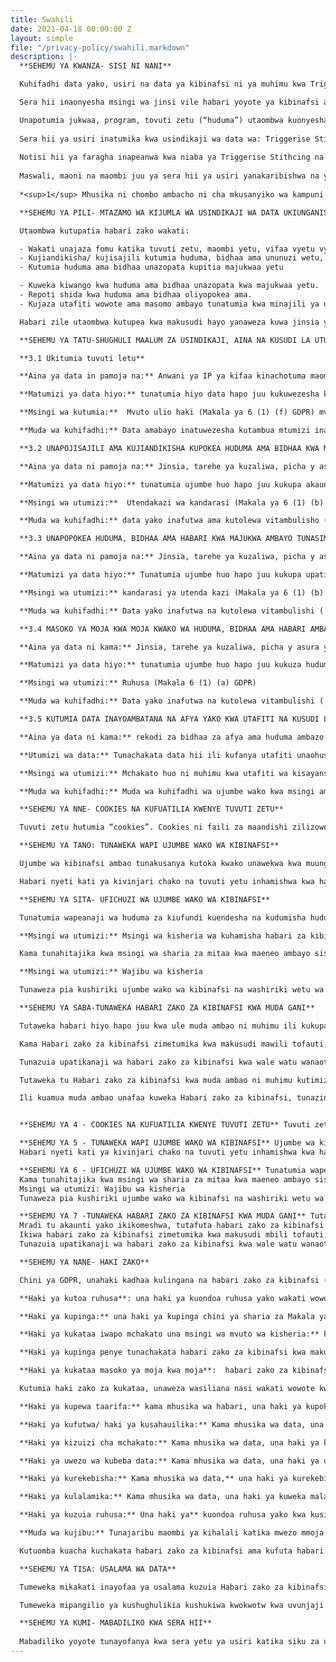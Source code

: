 ```yaml
---
title: Swahili
date: 2021-04-18 00:00:00 Z
layout: simple
file: "/privacy-policy/swahili.markdown"
description: |-
  **SEHEMU YA KWANZA- SISI NI NANI**

  Kuhifadhi data yako, usiri na data ya kibinafsi ni ya muhimu kwa Triggerise stitching na wahusika wake <sup>1</sup> Triggerise Kenya private limited, tawi la Triggerise Stitching Ethiopia, Triggerise India, Triggerise BV, Triggerise ya Afrika Kusini NPO na Triggerise LABS Unipessoal Lda (“sisi”, “yetu” ama “sisi”). Ni ya muhimu Zaidi ya kwamba wateja wetu (“watumizi”) wanajihisi salama wakitumia huduma zetu, bidhaa na habari ambazo tunapeana kupitia kwa majukwaa yetu mbalimbali.

  Sera hii inaonyesha msingi wa jinsi vile habari yoyote ya kibinafsi ambayo tunatoa kwako, ama ambayo unatupea itakavyo sindikwa/chakatwa. Tafadhali soma sera hii ya usiri kwa makini ili uelewe ina ya habari ambazo tunachukua kwako, jinsi tunavyozitumia, chini ya hali gani ambapo tutapeana kwa wahusika wa tatu, na haki zako kulingana na ile data ya kibinafsi unayotupea.

  Unapotumia jukwaa, program, tovuti zetu (“huduma”) utaombwa kuonyesha kukubali kwako kwa, na ikiwezekana, peana ruhusa yako kwa taratibu zilizoelezewa kwa sera hii.
  
  Sera hii ya usiri inatumika kwa usindikaji wa data wa: Triggerise Stichting na washiriki na wahusika wake huku Burkina Faso, Cameroon, Kenya, Ethiopia, India, Portugal, Africa Kusini na Uholanzi.
  
  Notisi hii ya faragha inapeanwa kwa niaba ya Triggerise Stithcing na washiriki wake. Kwa hivyo tukitaja Triggerise, “sisi” ama “yetu” kwa notisi ya faragha hii, tunamaanisha washiriki wanaohusika wa Triggerise wanaowajibika kusindika data yako. Tutakujilisha ni chombo gani kitakuwa kikidhibiti data yako ukununua bidhaa ama huduma na sisi.
  
  Maswali, maoni na maombi juu ya sera hii ya usiri yanakaribishwa na yafaa kuelekezwa kwa privacy@triggerise.org. Afisa wetu anayehusika na ulinzi wa data ni Sylvia Bower.
  
  *<sup>1</sup> Mhusika ni chombo ambacho ni cha mkusanyiko wa kampuni za Triggerise Stichting*

  **SEHEMU YA PILI- MTAZAMO WA KIJUMLA WA USINDIKAJI WA DATA UKIUNGANISHWA NA HUDUMA, BIDHAA NA HABARI.**

  Utaombwa kutupatia habari zako wakati:

  - Wakati unajaza fomu katika tuvuti zetu, maombi yetu, vifaa vyetu vya kidigitali (kama facebook, Messenger, Twitter, Whatsapp, Instagram ama kuwasiliana nasi kupitia ujumbe mfupi, simu, barua pepe ama mengineyo)
  - Kujiandikisha/ kujisajili kutumia huduma, bidhaa ama ununuzi wetu, kujiunga na jarida letu, barua pepe za uendelezaji ama vifaa vingine vya masoko.
  - Kutumia huduma ama bidhaa unazopata kupitia majukwaa yetu

  - Kuweka kiwango kwa huduma ama bidhaa unazopata kwa majukwaa yetu.
  - Repoti shida kwa huduma ama bidhaa oliyopokea ama.
  - Kujaza utafiti wowote ama masomo ambayo tunatumia kwa minajili ya utafiti na kutathmini huduma zetu ama kuboresha ubora wa huduma ambazo tunawapatia.

  Habari zile utaombwa kutupea kwa makusudi hayo yanaweza kuwa jinsia yako, tarehe ya kuzaliwa, namba ya simu, bidhaa ama huduma ulizopokea, mahali ambapo ulipokea bidhaa, huduma ama ujumbe, kukomboa tuzo ama habari nyingine yoyote inayohitajika kuhakikisha kitambulisho chako kama picha ya uso wako.

  **SEHEMU YA TATU-SHUGHULI MAALUM ZA USINDIKAJI, AINA NA KUSUDI LA UTUMIZI WAO.**

  **3.1 Ukitumia tuvuti letu**

  **Aina ya data in pamoja na:** Anwani ya IP ya kifaa kinachotuma maombi, tarehe na wakati wa upatikanaji, jina na ULR ya ile faili inayotuma maombi, tovuti ambayo upatikanaji ulipatikana (“URL inayokuelekeza”) mtandao uliotumiwa na ikiwezekana, na mfumo wa uendeshaji wa kidude chako na kitambulisho cha anayekupa upatikanaji.

  **Matumizi ya data hiyo:** tunatumia hiyo data hapo juu kukuwezesha kupata tovuti yetu, kuhakikisha kwamba tovuti hiyo inaweza gundua uhusiano wa internet vyema n ani rahisi kutumia; kuchunguza mfumo wa usalama na uthabiti wake, na pia kuongezea kusudi la utawala.

  **Msingi wa kutumia:**  Mvuto ulio haki (Makala ya 6 (1) (f) GDPR) mvuto wetu wa haki unalingana na kusudi la kukusanya data ulivyoelezewa hapo juu. Hatutumii data ambayo inachukuliwa kwa kusudi la kukutambulisha. Haulazimishwi kupeana data ya binafsi hapo juu. Lakini, hautaweza kuingia kwenye tovuti kama habari kama hizo za kibinafsi hazitapeanwa.

  **Muda wa kuhifadhi:** Data amabayo inatuwezesha kutambua mtumizi inatolewa baada ya siku 14, isipokuwa jambo lolote linalohusika na usalama litokee (kama kushambuliwa kwa DDoS). Kama kuna jambo lolote linalohusika na usalama, faili za usajili wa seva zinawekwa hadi hilo jambo linalohusika na usalama limemalizwa na kuelezwa kikamilifu.

  **3.2 UNAPOJISAJILI AMA KUJIANDIKISHA KUPOKEA HUDUMA AMA BIDHAA KWA MAJUKWAA AMBAYO TUNASIMAMIA**

  **Aina ya data ni pamoja na:** Jinsia, tarehe ya kuzaliwa, picha y asura yako

  **Matumizi ya data hiyo:** tunatumia ujumbe huo hapo juu kukupa akaunti ya kutumia na upatikanaji wa huduma, bidhaa na habari ambazo tunapeana kwa majukwaa yetu. Haiwezekani kufikia huduma zetu kama (habari zisizo za hiari) hazijapeanwa.

  **Msingi wa utumizi:**  Utendakazi wa kandarasi (Makala ya 6 (1) (b) GDPR/ ruhusa ( Makala 9 (2) (a) GDPR)

  **Muda wa kuhifadhi:** data yako inafutwa ama kutolewa vitambulisho (na haiwezi husishwa na mtu fulani) ukiomba akauti yako kufutwa. Kama akauti yako haifanyi kazi kwa Zaidi ya miezi 12, tutawasiliana nawe kuona kama ungependelea kuendelea kutumia huduma zetu. Ukiacha tena akaunti ya matumizi bila kutumiwa kwa miezi mingine 12, tutafuka akauti yako na kutoa vitambulisho kwa data yako (ili isiweze kuhusishwa na mtu yeyote).

  **3.3 UNAPOPOKEA HUDUMA, BIDHAA AMA HABARI KWA MAJUKWA AMBAYO TUNASIMAMIA**

  **Aina ya data ni pamoja na:** Jinsia, tarehe ya kuzaliwa, picha y asura yako, aina ya huduma, bidhaa ama habari ambayo ulipokea, yule aliyekupa hiyo huduma ama bidhaa, tarehe uliyopokea hiyo huduma ama bidhaa ama habari, tathmini yako juu ya ubora wa huduma, bidhaa na habari ulizopokea, ikiwa unakomboa ari/mipango kama ya pointi za uaminifu (‘Tiko Miles’) na kama ni hivyo mahali unapokomboa ari/pointi za uaminifu na ari/pointi za uaminifu ulizotumia.

  **Matumizi ya data hiyo:** Tunatumia ujumbe huo hapo juu kukupa upatikanaji wa huduma, bidhaa na habari ambazo tunapeana kupitia majukwaa yetu. Pia tunatumia ujumbe huo kuboresha idadi na ubora wa huduma, bidhaa na habari unazopokea kuthibitisha na kuhalalisha huduma, bidhaa na habari ulizopokea, kurejeshea wauzaji na watoa huduma kwa huduma, bidhaa na habari uliyopokea kutoka kwa majukwaa yetu, ili kutekeleza utafiti kama majaribio yaliyodhibitiwa bila utaratibu maalum, kutathmini ufanisi wa mwingilio wa utafiti, ili kuripoti kwa wafadhili wa huduma, bidhaa ama habari zilizo tolewa kwa majukwa yetu; ili kutekeleza utafiti wa watumiaji na kukufuatilia jinsi tunavyo weza kuboresha ubora wa huduma, bidhaa na habari ambazo unapokea kwa majukwaa yetu. Haiwezekani kupata huduma, bidhaa ama habari zetu kama habari (zisizo za hiari) hazijapeanwa.

  **Msingi wa utumizi:** kandarasi ya utenda kazi (Makala ya 6 (1) (b) GDPR/ruhusa (Makala ya 9 (2) (a) GDPR)

  **Muda wa kuhifadhi:** Data yako inafutwa na kutolewa vitambulishi ( na haiwezi kuhusishwa na mtu yeyote) unpoomba akaunti yako kufutwa

  **3.4 MASOKO YA MOJA KWA MOJA KWAKO WA HUDUMA, BIDHAA AMA HABARI AMBAZO ZIKO KWA MAJUKWAA TUNAYO SIMAMIA.**

  **Aina ya data ni kama:** Jinsia, tarehe ya kuzaliwa, picha y asura yako, aina ya huduma, bidhaa ama habari ambayo ulipokea, yule aliyekupa hiyo huduma ama bidhaa, tarehe uliyopokea hiyo huduma ama bidhaa ama habari, tathmini yako juu ya ubora wa huduma, bidhaa na habari ulizopokea, , ikiwa unakomboa ari/mipango kama ya pointi za uaminifu (‘Tiko Miles’) na kama ni hivyo mahali unapokomboa ari/pointi za uaminifu na ari/pointi za uaminifu ulizotumia.

  **Matumizi ya data hiyo:** tunatumia ujumbe huo hapo juu kukuza huduma, bidhaa ama kukupa habari ambazo tunaamini zitakuvutia. Unaweza rekebisha mipangilio yako ya masoko wakati wowote kwa aitha (1) kutuma ujumbe mfupi wa “KOMESHA” kwa nambari fupi uliyotumia kijiandikisha kwa huduma zetu (2) kuwasiliana na kueleza mobiliser aliyekusaidia kujiandikisha/ kujisajili kwenye majukwa yetu (3) kutupigia simu moja kwa moja kutumia namba walizokupa (4) kutuma ujumbe wa Whatsapp ama facebook ukisema “koma” ama (5) kututumia barua pepe.

  **Msingi wa utumizi:** Ruhusa (Makala 6 (1) (a) GDPR)

  **Muda wa kuhifadhi:** Data yako inafutwa na kutolewa vitambulishi ( na haiwezi kuhusishwa na mtu yeyote) unpoomba akaunti yako kufutwa

  **3.5 KUTUMIA DATA INAYOAMBATANA NA AFYA YAKO KWA UTAFITI NA KUSUDI LA TAKWIMU**

  **Aina ya data ni kama:** rekodi za bidhaa za afya ama huduma ambazo umepokea kutoka kwetu, ujumbe mwingine wa kiafya ambao umetupatia moja kwa moja ama kwa usahihi wakati wakutumia bidhaa ama huduma zetu.

  **Utumizi wa data:** Tunachakata data hii ili kufanya utafiti unaohusiana na utumizi na uchukuzi wa huduma na bidhaa za afya ya uzazi na kijinsia na kutayarisha ujumla wa takwimu wa utumizi wa bidhaa, huduma na habari za kiafya katika maeneo ambayo yaweza kulinganishwa na habari za idadi tulizonazo kukuhusu. Iwapo habari kama hizo zinawekwa hadharani, itawasilishwa kama takwimu zilizofupishwa na bila vitambulishi.

  **Msingi wa utumizi:** Mchakato huo ni muhimu kwa utafiti wa kisayansi ama kwa kusudi la takwimu na tunachapisha takwimu zilizofupishwa na kutolewa vitambulishi ambavyo kutoka kwavyo ambapo kutambua mtu Fulani haiwezekani (Makala 9 (2) (j) DSGVO; sehemu 27 (1) BDSG). Mvutio wetu wa halali kwa kuchakata ujumbe kwa makusudi hayo ni kutoa repoti kwa wafadhili na wahisani wet una kwa kutoa repoti kwa wizara za afya na kuunga mkono uendelezaji wa huduma za afya kwa ujumla ambayo pia ni maslahi ya umma. Unaweza, kwa sababu zitokazo kwa hali yako Fulani, kata mchakato kama huo wakati wowote kwa kutuma barua pepe kwa <privacy@triggerise.org>

  **Muda wa kuhifadhi:** Muda wa kuhifadhi wa ujumbe wako kwa msingi ambao tunatengeneza takwimu unalingana na wakati wa kuchataka kulingana na sehemu ya 3.2. Ukikataa data yako kusindikwa, data yako haitatumika kwa makusudi haya tena. Hizo takwimu hazina vitambulisho.

  **SEHEMU YA NNE- COOKIES NA KUFUATILIA KWENYE TUVUTI ZETU**

  Tuvuti zetu hutumia “cookies”. Cookies ni faili za maandishi zilizowekwa kwenye kivinjari cha internet ama na kivinjari cha internet kwa kidude cha mtumizi (tarakilishi, tarakilishi kibao,ama simu).tunatumia jina “cookies” kurejelea vyombo vyote ambavyo vinakusanya ujumbe kwa tuvuti zetu (kama anwani ya IP, mahali na wakati wa kutembelea na mtumizi). Ujumbe wa mtumizi unaokusanywa hivi unatolewa vitambulishi. Ujumbe huo hauwekwi pamoja na habari zingine za kibinafsi za mtumizi. Mchakato huu unafanyika kwa msingi halali, itakikanavyo na sharia, kulingana na ruhusa yako.

  **SEHEMU YA TANO: TUNAWEKA WAPI UJUMBE WAKO WA KIBINAFSI**

  Ujumbe wa kibinafsi ambao tunakusanya kutoka kwako unawekwa kwa muungano wa Ulaya kwa (Ulaya) seva za mawinguni za huduma za tovuti za Amazon EMEA S.A.R.L na kiti cha kibiashara huko Luxembourg. Lakini, ujumbe huo unaweza chakatwa na mchakato mdogo unaofanya kazi nje ya eneo la biashara la Ulaya (“EEA”) kwa msingi wa makubaliano ya mchakato wa ujumbe kama matakwa mengine ya makala ya 44 sehemu ya GDPR ya kuchakatwa kwa nchi za sehemu ya tatu yanalingana na kiwango kinachokubalika cha ulinzi kwa nchi ya tatu na kinakubalika kwa Makala ya 46 GDPR (kama kifungo cha kiwango cha ulinzi wa data, ama hali za kipekee chini ya Makala 49 GDPR).

  Habari nyeti kati ya kivinjari chako na tuvuti yetu inhamishwa kwa hali fiche kutumia Transport Layer Security (“TSL”). unapopitisha ujumbe ulionyeti, ni lazima uhakikishe kila mara ya kwamba kivinjari chako kinaweza halalisha cheti chetu.

  **SEHEMU YA SITA- UFICHUZI WA UJUMBE WAKO WA KIBINAFSI**

  Tunatumia wapeanaji wa huduma za kiufundi kuendesha na kudumisha huduma zetu, ambao ni wa msingi wa mchakato kwa makubaliano ya kuchakata data. Wapeanaji huduma ambao huchakata habari za kibinafsi kwa niaba yetu nje ya EEA (ama “chi za tatu”) watatumika tu kama mpokezi amepata uamuzi wa tume ya ulaya ya kukubalika ama inayofaa ama dhamana inayokubalika kwa hii nchi ya tatu ama ulinzi mwingine unaokubalika kuruhusu uhamishaji unapatikana chini ya sharia zinazokubalika. Kuongezea, hatuhamishi habari zako za kibinafsi kwa watu wa tatu- ila kwa kusudi yaliyotajwa kwa sehemu ya tatu hapo juu.

  **Msingi wa utumizi:** Msingi wa kisheria wa kuhamisha habari za kibinafsi kwa mchakato na usindikaji kwa processor unategemea msingi wa kisheria ambao sisi kama wanao dhibiti data tutategemea (ona sehemu ya 3 hapo juu)

  Kama tunahitajika kwa msingi wa sharia za mitaa kwa maeneo ambayo sisi ama washiriki wetu hufanya kazi kufichua ama kuonyesha habari zako za kibinafsi.

  **Msingi wa utumizi:** Wajibu wa kisheria

  Tunaweza pia kushiriki ujumbe wako wa kibinafsi na washiriki wetu wa utafifi walioaminiwa ambao wanaweza chakata habari kwa niaba ya Triggerise kwa kusudi zilizotolewa hapa kwa hii sera ya usisri kwa kufuata makubaliano ya mchakato wa data uliokubalika ambao unapeana ulinzi kikamilifu wa habari zako za kibinafsi.

  **SEHEMU YA SABA-TUNAWEKA HABARI ZAKO ZA KIBINAFSI KWA MUDA GANI**

  Tutaweka habari hiyo hapo juu kwa ule muda ambao ni muhimu ili kukupa huduma, kushughulikia jambo maalum ambalo laweza kuchipuka ama, vinginevyo, kama inavyohitajika kisheria ama mwili wa kuthibiti unaofaa. Wakati maalum wakuweka michakato tofauti mtawalia umeelezewa kinaga ubaga kwa sehemu ya 3 hapo juu.

  Kama Habari zako za kibinafsi zimetumika kwa makusudi mawili tofauti, tutaziweka hadi kusudi lililo na muda mrefu liishe, lakini tutaacha kutumia kwa kusudi la muda mchache punde tu muda mfupi unapoisha. 

  Tunazuia upatikanaji wa habari zako za kibinafsi kwa wale watu wanaotaka kutumia kwa makusudi inayofaa. Muda wetu wa kuweka unalingana na mahitaji yanayofaa ya kibiashara, na habari zako za kibinafsi ambazo hazihitajiki tena inaweza kutoleewa vitambulishi (habari zilizo tolewa vitambulishi zinaweza wekwa) ama ziharibiwe kwa usalama.

  Tutaweka tu Habari zako za kibinafsi kwa muda ambao ni muhimu kutimiza makusudi ambayo tulichukulia, ikiwamo kusudi la kuridhisha mahitaji yoyote ya kisheria, uhasibu ama kutoa Habari. 

  Ili kuamua muda ambao unafaa kuweka Habari zako za kibinafsi, tunazingatia idadi, asili na unyeti wa Habari hizo za kibinafsi, hatari ama madhara ambazo zaweza kutokea kutokana na utumizi usio halali ama kufichua Habari zako za kibinafsi, kusudi ambalo tunasindika Habari zako za kibinafsi na iwapo tunaweza timiza kusudi hili kwa njia nyingine, na mahitaji ya sheria yanayohusika.


  **SEHEMU YA 4 - COOKIES NA KUFUATILIA KWENYE TUVUTI ZETU** Tuvuti zetu hutumia “cookies”. Cookies ni faili za maandishi zilizowekwa kwenye kivinjari cha internet ama na kivinjari cha internet kwa kidude cha mtumizi (tarakilishi, tarakilishi kibao,ama simu).tunatumia jina “cookies” kurejelea vyombo vyote ambavyo vinakusanya ujumbe kwa tuvuti zetu (kama anwani ya IP, mahali na wakati wa kutembelea na mtumizi). Ujumbe wa mtumizi unaokusanywa hivi unatolewa vitambulishi. Ujumbe huo hauwekwi pamoja na habari zingine za kibinafsi za mtumizi. Mchakato huu unafanyika kwa msingi halali, itakikanavyo na sharia, kulingana na ruhusa yako.

  **SEHEMU YA 5 - TUNAWEKA WAPI UJUMBE WAKO WA KIBINAFSI** Ujumbe wa kibinafsi ambao tunakusanya kutoka kwako unawekwa kwa muungano wa Ulaya kwa (Ulaya) seva za mawinguni za huduma za tovuti za Amazon EMEA S.A.R.L na kiti cha kibiashara huko Luxembourg. Lakini, ujumbe huo unaweza chakatwa na mchakato mdogo unaofanya kazi nje ya eneo la biashara la Ulaya (“EEA”) kwa msingi wa makubaliano ya mchakato wa ujumbe kama matakwa mengine ya makala ya 44 sehemu ya GDPR ya kuchakatwa kwa nchi za sehemu ya tatu yanalingana na kiwango kinachokubalika cha ulinzi kwa nchi ya tatu na kinakubalika kwa Makala ya 46 GDPR (kama kifungo cha kiwango cha ulinzi wa data, ama hali za kipekee chini ya Makala 49 GDPR).
  Habari nyeti kati ya kivinjari chako na tuvuti yetu inhamishwa kwa hali fiche kutumia Transport Layer Security (“TSL”).unapopitisha ujumbe ulionyeti, ni lazima uhakikishe kila mara ya kwamba kivinjari chako kinaweza halalisha cheti chetu.

  **SEHEMU YA 6 - UFICHUZI WA UJUMBE WAKO WA KIBINAFSI** Tunatumia wapeanaji wa huduma za kiufundi kuendesha na kudumisha huduma zetu, ambao ni wa msingi wa mchakato kwa makubaliano ya kuchakata data. Wapeanaji huduma ambao huchakata habari za kibinafsi kwa niaba yetu nje ya EEA (ama “chi za tatu”) watatumika tu kama mpokezi amepata uamuzi wa tume ya ulaya ya kukubalika ama inayofaa ama dhamana inayokubalika kwa hii nchi ya tatu ama ulinzi mwingine unaokubalika kuruhusu uhamishaji unapatikana chini ya sharia zinazokubalika. Kuongezea, hatuhamishi habari zako za kibinafsi kwa watu wa tatu- ila kwa kusudi yaliyotajwa kwa sehemu ya tatu hapo juu. Msingi wa utumizi: Msingi wa kisheria wa kuhamisha habari za kibinafsi kwa mchakato na usindikaji kwa processor unategemea msingi wa kisheria ambao sisi kama wanao dhibiti data tutategemea (ona sehemu ya 3 hapo juu)
  Kama tunahitajika kwa msingi wa sharia za mitaa kwa maeneo ambayo sisi ama washiriki wetu hufanya kazi kufichua ama kuonyesha habari zako za kibinafsi.
  Msingi wa utumizi: Wajibu wa kisheria
  Tunaweza pia kushiriki ujumbe wako wa kibinafsi na washiriki wetu wa utafifi walioaminiwa ambao wanaweza chakata habari kwa niaba ya Triggerise kwa kusudi zilizotolewa hapa kwa hii sera ya usisri kwa kufuata makubaliano ya mchakato wa data uliokubalika ambao unapeana ulinzi kikamilifu wa habari zako za kibinafsi.

  **SEHEMU YA 7 -TUNAWEKA HABARI ZAKO ZA KIBINAFSI KWA MUDA GANI** Tutaweka habari hiyo hapo juu kwa ule muda ambao ni muhimu ili kukupa huduma, kushughulikia jambo maalum ambalo laweza kuchipuka ama, vinginevyo, kama inavyohitajika kisheria ama mwili wa kuthibiti unaofaa. Wakati maalum wakuweka michakato tofauti mtawalia umeelezewa kinaga ubaga kwa sehemu ya 3 hapo juu.
  Mradi tu akaunti yako ikikomeshwa, tutafuta habari zako za kibinafsi zinazohusiana na akaunti yako kwa muda wa mwezi mmoja.
  Ikiwa habari zako za kibinafsi zimetumika kwa makusudi mbili tofauti, tutaiweka hadi kusudi ambalo lina muda mrefu liishe, lakini tutaacha kutumia kwa kusudi la muda mfupi punde tu muda mfupi ukiisha.
  Tunazuia upatikanaji wa habari zako za kibinafsi kwa wale watu wanaotaka kutumia kwa makusudi inayofaa. Muda wetu wa kuweka unalingana na mahitaji yanayofaa ya kibiashara, na habari zako za kibinafsi ambazo hazihitajiki tena inaweza kutoleewa vitambulishi (habari zilizo tolewa vitambulishi zinaweza wekwa) ama ziharibiwe kwa usalama.

  **SEHEMU YA NANE- HAKI ZAKO**

  Chini ya GDPR, unahaki kadhaa kulingana na habari zako za kibinafsi (kama ilivyotajwa hapo chini). Haki hizi zote zinaweza kutumika kwa kuwasiliana nasi kwa <privacy@triggerise.org>.

  **Haki ya kutoa ruhusa**: una haki ya kuondoa ruhusa yako wakati wowote kwa kuwasiliana nasi kutumia barua pepe kwa anwani ifuatayo**:** <privacy@triggerise.org> ama kwa kutuma ujumbe mfupi kwa namba zozote fupi ambazo tunatumia kwa nchi ambazo tunafanya kazi. Kwa kuondoa ruhusa yako, uhalali wa mchakato kwa msingi wa ruhusa hadi pale ambapo unatoka hautaathirika.** 

  **Haki ya kupinga:** una haki ya kupinga chini ya sharia za Makala ya 21 DSGVO. Utapata habari Zaidi hapo chini:

  **Haki ya kukataa iwapo mchakato una msingi wa mvuto wa kisheria:** kama mhusika wa data, una haki ya kupinga kwa madai yanayohusika na hali Fulani kwa wakati wowote kuchakata habari zako za kibinafsi ambayo ina msingi wa Makala ya 6 (1) (e) ama (f) GDPR, ikiwamo ufichuzi kwa msingi wa utoaji. Ikiwa kutakuwa na kukataa inayoambatana na hali yako Fulani, hatuwezi kuchakata habari zako za kibinafsi hadi tuweza kupambanua sababu za kisheria za kuchakata ambazo zinapita mvuto wako, haki na uhuru ama kwa kutekeleza, kufanya ama kinga kwa madai ya kisheria.                

  **Haki ya kupinga penye tunachakata habari zako za kibinafsi kwa makusudi ya takwimu:** Tukichakata habari zako za binafsi kwa makusudi ya takwimu kulingana na Makala 9 (2) (j) DSGVO sehemu ya 27 (1) BDSG, una haki ya kukataa mchakato kama huo kwa sababu zinazotoka kwa hali yako Fulani. Ikiwa kuna kukataa kama hiyo, hatutachakata tena habari za kibinafsi zinazohusika na kusudi hiyo isipokuwa kama kuchakata ni kwa muhimu kutekeleza jukumu ambalo lina maslahi ya umma, ama kukomesha kuchakata inaweza fanya kutowezekana ama kuzuia kupata makusudi ya takwimu na kuendelea kuchakata ni muhimu kwa kutekeleza makusudi ya takwimu.

  **Haki ya kukataa masoko ya moja kwa moja**:  habari zako za kibinafsi zikichakatwa kwa makusudi ya masoko ya moja kwa moja, una haki ya kukataa wakati wowote kuchakatwa kwa habari zako za kibinafsi kwa masoko kama hayo, imbayo inahusu kuficha hadi ambapo inahusiana na masoko ya moja kwa moja kama hayo. Ukipinga mchakato kwa masoko ya moja kwa moja, hatuchakati tena habari zako za kibinafsi kwa makusudi haya.

  Kutumia haki zako za kukataa, unaweza wasiliana nasi wakati wowote kwa kutuma barua pepe kwa  <privacy@triggerise.org>

  **Haki ya kupewa taarifa:** kama mhusika wa habari, una haki ya kupokea upatikanaji na habari chini ya hali zilizopeanwa kwa Makala 15 GDPR.  Hii inamaanisha uko na haki ya kupata uthibitisho kutoka kwetu ikiwa tunachakata habari zako za kibinafsi. Kama ni hivyo, uko na haki pia ya kupata upatikanaji kwa habari za kibinafsi na habari zilizo katika Makala 15 (1) GDPR. Hi ni pamoja na habari zinazohusu makusudi ya mchakato, makundi ya habari za kibinafsi ambazo zinachakatwa na wanaopokea ama makundi ya wanaopokea ambao habari zao za kibinafsi zimefichuliwa ama zitafichuliwa.

  **Haki ya kufutwa/ haki ya kusahauilika:** Kama mhusika wa data, una haku ya kufutwa (haki ya kusahaulika) chini ya hali zinazopeanwa kwa Makala 17 GDPR. Hii inamaanisha ya kwamba kwa ujumla una haki ya kupokea kutoka kwetu kufutwa kwa habari zako za kibinafsi tunatakikana kufuta habari zako za kibinafsi bila kuchelewa kwokwote ikiwa sababu yeyote ambayo imenakiliwa kwa Makala 17 (1) GDPR inahusika. Unaweza fanya hivyo kwa kufuta akaunti yako wakati wowote. Kama tumefichua habari zako za kibinafsi na tunahitajika kufuta, pia tunatakikana, tukizingatia hali ya ufundi iliyoko na gharama ya ketenda, kuchukua hatua zinazofaa ikiwamo hatua za kiufundi, kuwajulisha wathibiti ambao wanachakata habari hizo za kibinafsi ambazo umeomba zifutwe na wathibiti kama hao wa viungo, ama nakala ama zinazofanana na hizo habari za kibinafsi (Makala 17 (2) ya GDPR). Haki ya kufutwa (haki ya kusahaulika) haitumiki kwa kipekee kama mchakato ni wa muhimu kwa sababu ya sababu moja wapozilizo peanwa Makala 17 (3) GDPR. Hii inaweza kuwa kwa mfano kama mchakano ni wa muhimu kwa kufuata hitaji la kisheria ama kwa kuthibiti ama kujukinga na madai ya sharia (Makala 17 (3) (b) na (e) GDPR)

  **Haki ya kizuizi cha mchakato:** Kama mhusika wa data, una haki ya kizuizi cha mchakato chini ya hali zilizopeanwa kwa Makala 18 GDPR. Hii inamaanisha kwamba una haki ya kupokea kutoka kwetu kizuizi cha mchakato kama hali moja wapo iliyopeanwa kwa Makala 18 (1) GDPR inahusika. Hii inaweza kuwa kwa mfano ukipinga uadilifu wa habari za kibinafsi. Kwa hali kama hiyo, kizuizi cha mchakato kinadumu kwa muda ambao unatuwezesha uadilifu wa habari za kibinafsi (Makala 18 (1) (a) GDPR). Kizuizi kinamaanisha ya kwamba habari za kibinafsi zilizowekwa zinasahihishwa kwa minajili ya kuzuia kuchakatwa katika siku za usoni (Makala 4 nambari 3 GDPR).

  **Haki ya uwezo wa kubeba data:** Kama mhusika wa data, una haki ya uwezo wa kubeba data chini ya hali zilizopeanwa kwa Makala 20 GDPR. Hii inamaanisha ya kwamba kwa ujumla una haki ya kupokea habari zako za kibinafsi ambazo ulitupa kwa mpangilio, unayotumika kwa urahisi na kwa hali inayoweza kusomwa na mashine na kupitisha habari hizo kwa mthibiti mwingine bila kizuizi chochote kutoka kwetu kama mchakato una msingi wa ruhusa kulingana na Makala 6 (1) (a) ama Makala 9 (2) GDPR ama kwa kandarasi kulingana na Makala 6 (1) (a) GDPR na mchakato unafanywa kwa kujiendelesha wenyewe (Makala 20 (1) GDPR). Kwa kuhusika kwa haki yako ya uwezo wa kubeba data, pia una haki kiujumla ya kupitisha moja kwa moja kutoka kwetu hadi kwa mthibiti mwingine kama inawezekana kiteknologia (Makala 20 (2) GDPR).

  **Haki ya kurekebisha:** Kama mhusika wa data,** una haki ya kurekebisha chini ya hali zilizopeanwa kwa Makala 16 GDPR. Hii inamaanisha kwa umaalum una haki ya kupokea kutoka kwetu bila kechelewa kokote urekebishaji wa kutokuwa na usahihi katika habari zako za kibinafsi na kumalizia habari za kibinafsi ambazo hazikuwa kamilifu.

  **Haki ya kulalamika:** Kama mhusika wa data, una haki ya kuweka malalamishi kwa mamlaka ya usimamizi chini ya hali zilizopeanwa kwa Makala 77 GDPR. Mamlaka ya usimamizi ambayo inatusimamia ni Autoriteit Persoonsgegevens (Mamlaka ya ulinzi wa data ya Uholanzi), sanduku la posta 93374, 2509 AJ DEN HAAG, Uholanzi Simu: +31708888500.

  **Haki ya kuzuia ruhusa:** Una haki ya** kuondoa ruhusa yako kwa kusindikwa kwa Habari zako za kibinafsi wakati wowote bila kuathiri uhalali wa usindikaji kulingana na ruhusa kabla ya kujitoa.

  **Muda wa kujibu:** Tunajaribu maombi ya kihalali katika mwezo mmoja. Mara moja moja yaweza kutuchukua Zaidi ya mwezi kama ombi lako lina ugumu Fulani ama umefanya maombi kadhaa. Haya yakitokea tutakuarifu na kuendelea kukuhabarisha.

  Kutuomba kuacha kuchakata habari zako za kibinafsi ama kufuta habari zako za kibinafsi huenda ikamaanisha kwamba hauwezi tena kutumia huduma, bidhaa ama habari ambazo zinahitaji kuchakatwa kwa aina ya habari za kibinafsi ambazo umetuomba kufuta, ambayo matokeo yake ni kwamba hauwezi tena kutumia huduma, bidhaa ama habari.

  **SEHEMU YA TISA: USALAMA WA DATA**

  Tumeweka mikakati inayofaa ya usalama kuzuia Habari zako za kibinafsi kupotezwa kiajali, kutumiwa ama kufikiwa kwa njia isiyo halali, kubadilishwa ama kufichuliwa. Kuongezea, tunaweka mpaka wa kufikiwa kwa Habari zako za kibinafsi kwa wafanyikazi, mawakala, wanakandarasi na wahusika wengine wa tatu walio na mahitaji ya kibiashara kujua. Watasindika tu Habari zako za kibinafsi chini ya maelekezo yet una wako na wajibu wa kulinda usiri.

  Tumeweka mipangilio ya kushughulikia kushukiwa kwokwotw kwa uvunjaji wa Habari za kibinafsi na tutakuarifu na mdhibiti anayefaa juu ya uvunjaji mahali ambapo tunahitajika kisheria kufanya hivyo.

  **SEHEMU YA KUMI- MABADILIKO KWA SERA HII**
  
  Mabadiliko yoyote tunayofanya kwa sera yetu ya usiri katika siku za usoni itawekwa kwa ukurasa huu, na iwapo sawa, utajulishwa kwa ujumbe mfupi, barua pepe ama taarifa nyingine. Kwa hivyo tunakupa moyo uipitie mara kwa mara ili uwe na ufahamu jinsi tunavyosindika habari zako.
---
```


